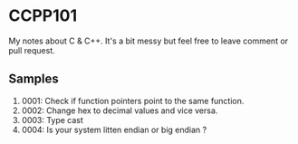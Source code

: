 # CCPP101
My notes about C &amp; C++. It's a bit messy but feel free to leave comment or pull request.

## Samples

1. 0001: Check if function pointers point to the same function. 
2. 0002: Change hex to decimal values and vice versa.
3. 0003: Type cast
4. 0004: Is your system litten endian or big endian ?
